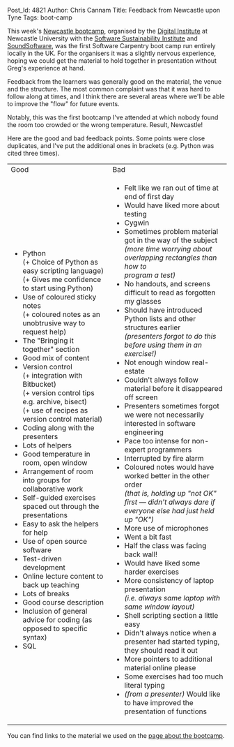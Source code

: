 Post_Id: 4821
Author: Chris Cannam
Title: Feedback from Newcastle upon Tyne
Tags: boot-camp

<p>This week's <a href="/bootcamps/2012-05-newcastle.html">Newcastle bootcamp</a>, organised by the <a href="http://digitalinstitute.ncl.ac.uk/">Digital Institute</a> at Newcastle University with the <a href="http://software.ac.uk">Software Sustainability Institute</a> and <a href="http://soundsoftware.ac.uk">SoundSoftware</a>, was the first Software Carpentry boot camp run entirely locally in the UK. For the organisers it was a slightly nervous experience, hoping we could get the material to hold together in presentation without Greg's experience at hand.</p>
<p>Feedback from the learners was generally good on the material, the venue and the structure. The most common complaint was that it was hard to follow along at times, and I think there are several areas where we'll be able to improve the "flow" for future events.</p>
<p>Notably, this was the first bootcamp I've attended at which nobody found the room too crowded or the wrong temperature. Result, Newcastle!</p>
<p>Here are the good and bad feedback points. Some points were close duplicates, and I've put the additional ones in brackets (e.g. Python was cited three times).</p>
<table>
<tbody>
<tr>
<td>Good</td>
<td>Bad</td>
</tr>
<tr>
<td>
<ul>
<li>Python<br />(+ Choice of Python as easy scripting language)<br />(+ Gives me confidence to start using Python)</li>
<li>Use of coloured sticky notes<br />(+ coloured notes as an unobtrusive way to request help)</li>
<li>The "Bringing it together" section</li>
<li>Good mix of content</li>
<li>Version control<br />(+ integration with Bitbucket)<br />(+ version control tips e.g. archive, bisect)<br />(+ use of recipes as version control material)</li>
<li>Coding along with the presenters</li>
<li>Lots of helpers</li>
<li>Good temperature in room, open window</li>
<li>Arrangement of room into groups for collaborative work</li>
<li>Self-guided exercises spaced out through the presentations</li>
<li>Easy to ask the helpers for help</li>
<li>Use of open source software</li>
<li>Test-driven development</li>
<li>Online lecture content to back up teaching</li>
<li>Lots of breaks</li>
<li>Good course description</li>
<li>Inclusion of general advice for coding (as opposed to specific syntax)</li>
<li>SQL</li>
</ul>
</td>
<td>
<ul>
<li>Felt like we ran out of time at end of first day</li>
<li>Would have liked more about testing</li>
<li>Cygwin</li>
<li>Sometimes problem material got in the way of the subject<br />
<em>(more time worrying about overlapping rectangles than how to<br />
program a test)</em></li>
<li>No handouts, and screens difficult to read as forgotten my glasses</li>
<li>Should have introduced Python lists and other structures earlier<br />
<em>(presenters forgot to do this before using them in an exercise!)</em></li>
<li>Not enough window real-estate</li>
<li>Couldn't always follow material before it disappeared off screen</li>
<li>Presenters sometimes forgot we were not necessarily interested in software engineering</li>
<li>Pace too intense for non-expert programmers</li>
<li>Interrupted by fire alarm</li>
<li>Coloured notes would have worked better in the other order<br />
<em>(that is, holding up "not OK" first &mdash; didn't always dare if everyone else had just held up "OK")</em></li>
<li>More use of microphones</li>
<li>Went a bit fast</li>
<li>Half the class was facing back wall!</li>
<li>Would have liked some harder exercises</li>
<li>More consistency of laptop presentation<br /><i>(i.e. always same laptop with same window layout)</i></li>
<li>Shell scripting section a little easy</li>
<li>Didn't always notice when a presenter had started typing, they should read it out</li>
<li>More pointers to additional material online please</li>
<li>Some exercises had too much literal typing</li>
<li><em>(from a presenter)</em> Would like to have improved the presentation of functions</li>
</ul>
</td>
</tr>
</tbody>
</table>
<p>You can find links to the material we used on the <a href="/bootcamps/2012-05-newcastle.html">page about the bootcamp</a>.</p>

